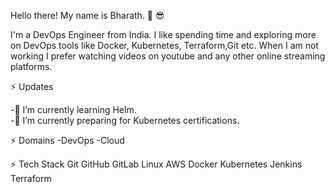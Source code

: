 Hello there! My name is Bharath. 👋 😎

I'm a DevOps Engineer from India. I like spending time and exploring more on DevOps tools like Docker, Kubernetes, Terraform,Git etc. When I am not working I prefer watching videos on youtube and any other online streaming platforms.

⚡ Updates

-🔭 I’m currently learning Helm.               
-🌱 I’m currently preparing for Kubernetes certifications.

⚡ Domains
-DevOps
-Cloud
   
⚡ Tech Stack
Git GitHub GitLab Linux AWS Docker Kubernetes Jenkins Terraform 
